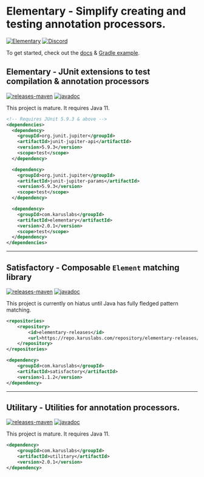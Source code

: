 # Elementary - Simplify creating and testing annotation processors.

[![Elementary](https://github.com/Pante/elementary/actions/workflows/build.yaml/badge.svg)](https://github.com/Pante/elementary/actions/workflows/build.yaml)
[![Discord](https://img.shields.io/discord/140273735772012544.svg?style=flat-square)](https://discord.gg/uE4C9NQ)

To get started, check out the [docs](https://github.com/Pante/elementary/tree/master/docs/elementary/tour.md) & [Gradle example](https://github.com/toolforger/elementary-demo).

## Elementary - JUnit extensions to test compilation & annotation processors
[![releases-maven](https://img.shields.io/maven-central/v/com.karuslabs/elementary)](https://central.sonatype.com/artifact/com.karuslabs/elementary/)
[![javadoc](https://img.shields.io/badge/javadoc-stable-brightgreen.svg)](https://repo.karuslabs.com/repository/elementary/latest/elementary/apidocs/index.html)

This project is mature. It requires Java 11.

```XML
<!-- Requires JUnit 5.9.3 & above -->
<dependencies>
  <dependency>
    <groupId>org.junit.jupiter</groupId>
    <artifactId>junit-jupiter-api</artifactId>
    <version>5.9.3</version>
    <scope>test</scope>
  </dependency>

  <dependency>
    <groupId>org.junit.jupiter</groupId>
    <artifactId>junit-jupiter-params</artifactId>
    <version>5.9.3</version>
    <scope>test</scope>
  </dependency>

  <dependency>
    <groupId>com.karuslabs</groupId>
    <artifactId>elementary</artifactId>
    <version>2.0.1</version>
    <scope>test</scope>
  </dependency>
</dependencies>
```

***
## Satisfactory - Composable `Element` matching library
[![releases-maven](https://img.shields.io/maven-metadata/v/https/repo.karuslabs.com/repository/elementary-releases/com/karuslabs/satisfactory/maven-metadata.xml.svg)](https://repo.karuslabs.com/service/rest/repository/browse/elementary-releases/com/karuslabs/satisfactory/)
[![javadoc](https://img.shields.io/badge/javadoc-stable-brightgreen.svg)](https://repo.karuslabs.com/repository/elementary/latest/satisfactory/apidocs/index.html)

This project is currently on hiatus until Java has fully fledged pattern matching.

```xml
<repositories>
    <repository>
        <id>elementary-releases</id>
        <url>https://repo.karuslabs.com/repository/elementary-releases/</url>
    </repository>
</repositories>
```

```XML
<dependency>
    <groupId>com.karuslabs</groupId>
    <artifactId>satisfactory</artifactId>
    <version>1.1.2</version>
</dependency>
```

***
## Utilitary - Utilities for annotation processors.
[![releases-maven](https://img.shields.io/maven-central/v/com.karuslabs/utilitary)](https://central.sonatype.com/artifact/com.karuslabs/utilitary/)
[![javadoc](https://img.shields.io/badge/javadoc-stable-brightgreen.svg)](https://repo.karuslabs.com/repository/elementary/latest/utilitary/apidocs/index.html)

This project is mature. It requires Java 11.

```XML
<dependency>
    <groupId>com.karuslabs</groupId>
    <artifactId>utilitary</artifactId>
    <version>2.0.1</version>
</dependency>
```
